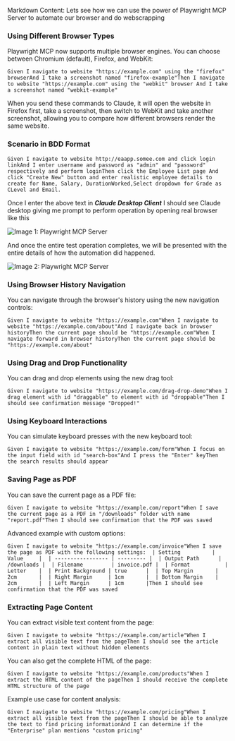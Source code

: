 

Markdown Content:
Lets see how we can use the power of Playwright MCP Server to automate our browser and do webscrapping

### Using Different Browser Types[​](https://executeautomation.github.io/mcp-playwright/docs/playwright-web/Examples#using-different-browser-types "Direct link to Using Different Browser Types")

Playwright MCP now supports multiple browser engines. You can choose between Chromium (default), Firefox, and WebKit:

`Given I navigate to website "https://example.com" using the "firefox" browserAnd I take a screenshot named "firefox-example"Then I navigate to website "https://example.com" using the "webkit" browser And I take a screenshot named "webkit-example"`

When you send these commands to Claude, it will open the website in Firefox first, take a screenshot, then switch to WebKit and take another screenshot, allowing you to compare how different browsers render the same website.

### Scenario in BDD Format[​](https://executeautomation.github.io/mcp-playwright/docs/playwright-web/Examples#scenario-in-bdd-format "Direct link to Scenario in BDD Format")

`Given I navigate to website http://eaapp.somee.com and click login linkAnd I enter username and password as "admin" and "password" respectively and perform loginThen click the Employee List page And click "Create New" button and enter realistic employee details to create for Name, Salary, DurationWorked,Select dropdown for Grade as CLevel and Email.`

Once I enter the above text in _**Claude Desktop Client**_ I should see Claude desktop giving me prompt to perform operation by opening real browser like this

![Image 1: Playwright MCP Server](https://executeautomation.github.io/mcp-playwright/assets/images/mcp-execution-bc744c681006e1ff2f756812e32a6d1d.png)

And once the entire test operation completes, we will be presented with the entire details of how the automation did happened.

![Image 2: Playwright MCP Server](https://executeautomation.github.io/mcp-playwright/assets/images/mcp-result-30c8e9297f34cc8d1ea840cddea499ad.png)

### Using Browser History Navigation[​](https://executeautomation.github.io/mcp-playwright/docs/playwright-web/Examples#using-browser-history-navigation "Direct link to Using Browser History Navigation")

You can navigate through the browser's history using the new navigation controls:

`Given I navigate to website "https://example.com"When I navigate to website "https://example.com/about"And I navigate back in browser historyThen the current page should be "https://example.com"When I navigate forward in browser historyThen the current page should be "https://example.com/about"`

### Using Drag and Drop Functionality[​](https://executeautomation.github.io/mcp-playwright/docs/playwright-web/Examples#using-drag-and-drop-functionality "Direct link to Using Drag and Drop Functionality")

You can drag and drop elements using the new drag tool:

`Given I navigate to website "https://example.com/drag-drop-demo"When I drag element with id "draggable" to element with id "droppable"Then I should see confirmation message "Dropped!"`

### Using Keyboard Interactions[​](https://executeautomation.github.io/mcp-playwright/docs/playwright-web/Examples#using-keyboard-interactions "Direct link to Using Keyboard Interactions")

You can simulate keyboard presses with the new keyboard tool:

`Given I navigate to website "https://example.com/form"When I focus on the input field with id "search-box"And I press the "Enter" keyThen the search results should appear`

### Saving Page as PDF[​](https://executeautomation.github.io/mcp-playwright/docs/playwright-web/Examples#saving-page-as-pdf "Direct link to Saving Page as PDF")

You can save the current page as a PDF file:

`Given I navigate to website "https://example.com/report"When I save the current page as a PDF in "/downloads" folder with name "report.pdf"Then I should see confirmation that the PDF was saved`

Advanced example with custom options:

`Given I navigate to website "https://example.com/invoice"When I save the page as PDF with the following settings:  | Setting          | Value     |  | ----------------- | --------- |  | Output Path      | /downloads |  | Filename         | invoice.pdf |  | Format           | Letter    |  | Print Background | true      |  | Top Margin       | 2cm       |  | Right Margin     | 1cm       |  | Bottom Margin    | 2cm       |  | Left Margin      | 1cm       |Then I should see confirmation that the PDF was saved`

### Extracting Page Content[​](https://executeautomation.github.io/mcp-playwright/docs/playwright-web/Examples#extracting-page-content "Direct link to Extracting Page Content")

You can extract visible text content from the page:

`Given I navigate to website "https://example.com/article"When I extract all visible text from the pageThen I should see the article content in plain text without hidden elements`

You can also get the complete HTML of the page:

`Given I navigate to website "https://example.com/products"When I extract the HTML content of the pageThen I should receive the complete HTML structure of the page`

Example use case for content analysis:

`Given I navigate to website "https://example.com/pricing"When I extract all visible text from the pageThen I should be able to analyze the text to find pricing informationAnd I can determine if the "Enterprise" plan mentions "custom pricing"`
